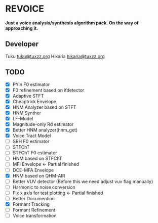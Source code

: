 # REVOICE
**Just a voice analysis/synthesis algorithm pack.
On the way of approaching it.**

## Developer
Tuku <tuku@tuxzz.org>
Hikaria <hikaria@tuxzz.org>

## TODO
* [x] PYin F0 estimator
* [x] F0 refinement based on ifdetector
* [x] Adaptive STFT
* [x] Cheaptrick Envelope
* [x] HNM Analyzer based on STFT
* [x] HNM Synther
* [x] LF-Model
* [x] Magnitude-only Rd estimator
* [x] Better HNM analyzer(hnm_get)
* [x] Voice Tract Model
* [ ] SRH F0 estimator
* [ ] STFChT
* [ ] STFChT F0 estimator
* [ ] HNM based on STFChT
* [ ] MFI Envelope <- Partial finished
* [ ] DCE-MFA Envelope
* [x] HNM based on QHM-AIR
* [ ] Better VUV detector (Before this we need adjust vuv flag manually)
* [ ] Harmonic to noise conversion
* [ ] Fix x axis for test plotting <- Partial finished
* [ ] Better Documention
* [x] Formant Tracking
* [ ] Formant Refinement
* [ ] Voice transformation